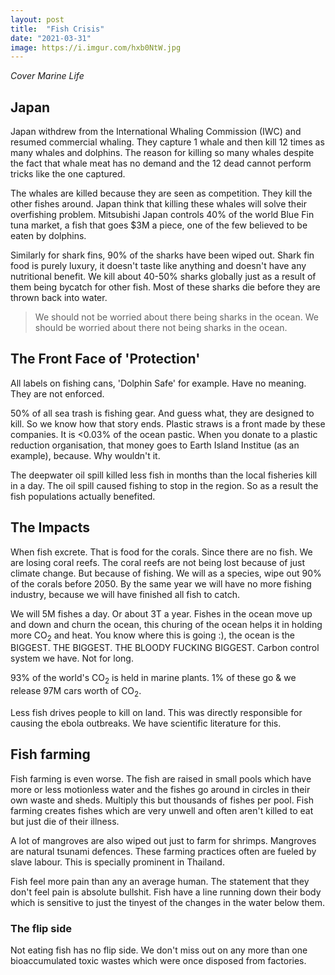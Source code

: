 ```yaml
---
layout: post
title:  "Fish Crisis"
date: "2021-03-31"
image: https://i.imgur.com/hxb0NtW.jpg
---
```


*Cover Marine Life*

## Japan
Japan withdrew from the International Whaling Commission (IWC) and resumed commercial whaling. They capture 1 whale and then kill 12 times as many whales and dolphins. The reason for killing so many whales despite the fact that whale meat has no demand and the 12 dead cannot perform tricks like the one captured.

The whales are killed because they are seen as competition. They kill the other fishes around. Japan think that killing these whales will solve their overfishing problem. Mitsubishi Japan controls 40% of the world Blue Fin tuna market, a fish that goes $3M a piece, one of the few believed to be eaten by dolphins.

Similarly for shark fins, 90% of the sharks have been wiped out. Shark fin food is purely luxury, it doesn't taste like anything and doesn't have any nutritional benefit. We kill about 40-50% sharks globally just as a result of them being bycatch for other fish. Most of these sharks die before they are thrown back into water.

>We should not be worried about there being sharks in the ocean. We should be worried about there not being sharks in the ocean.

## The Front Face of 'Protection'

All labels on fishing cans, 'Dolphin Safe' for example. Have no meaning. They are not enforced.

50% of all sea trash is fishing gear. And guess what, they are designed to kill. So we know how that story ends. Plastic straws is a front made by these companies. It is &lt;0.03% of the ocean pastic. When you donate to a plastic reduction organisation, that money goes to Earth Island Institue (as an example), because. Why wouldn't it.

The deepwater oil spill killed less fish in months than the local fisheries kill in a day. The oil spill caused fishing to stop in the region. So as a result the fish populations actually benefited.

## The Impacts

When fish excrete. That is food for the corals. Since there are no fish. We are losing coral reefs. The coral reefs are not being lost because of just climate change. But because of fishing. We will as a species, wipe out 90% of the corals before 2050. By the same year we will have no more fishing industry, because we will have finished all fish to catch.

We will 5M fishes a day. Or about 3T a year. Fishes in the ocean move up and down and churn the ocean, this churing of the ocean helps it in holding more CO<sub>2</sub> and heat. You know where this is going :\), the ocean is the BIGGEST. THE BIGGEST. THE BLOODY FUCKING BIGGEST. Carbon control system we have. Not for long.

93% of the world's CO<sub>2</sub> is held in marine plants. 1% of these go & we release 97M cars worth of CO<sub>2</sub>.

Less fish drives people to kill on land. This was directly responsible for causing the ebola outbreaks. We have scientific literature for this.

## Fish farming

Fish farming is even worse. The fish are raised in small pools which have more or less motionless water and the fishes go around in circles in their own waste and sheds. Multiply this but thousands of fishes per pool. Fish farming creates fishes which are very unwell and often aren't killed to eat but just die of their illness.

A lot of mangroves are also wiped out just to farm for shrimps. Mangroves are natural tsunami defences. These farming practices often are fueled by slave labour. This is specially prominent in Thailand.

Fish feel more pain than any an average human. The statement that they don't feel pain is absolute bullshit. Fish have a line running down their body which is sensitive to just the tinyest of the changes in the water below them.

### The flip side
Not eating fish has no flip side. We don't miss out on any more than one bioaccumulated toxic wastes which were once disposed from factories.